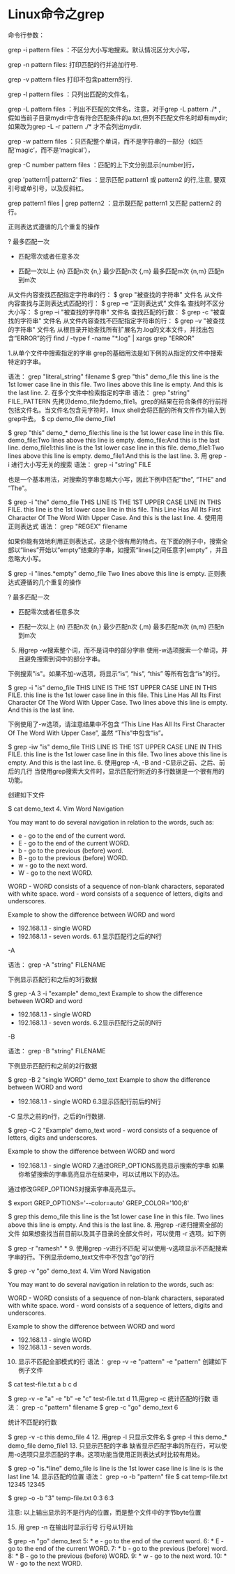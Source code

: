 # Linux命令之grep

命令行参数：grep -i pattern files ：不区分大小写地搜索。默认情况区分大小写，grep -n pattern files: 打印匹配的行并追加行号.grep -v pattern files 打印不包含pattern的行.grep -l pattern files ：只列出匹配的文件名，grep -L pattern files ：列出不匹配的文件名，注意，对于grep -L pattern ./* , 假如当前子目录mydir中含有符合匹配条件的a.txt,但列不匹配文件名时却有mydir; 如果改为grep -L -r pattern ./* 才不会列出mydir.grep -w pattern files ：只匹配整个单词，而不是字符串的一部分（如匹配‘magic’，而不是‘magical’），grep -C number pattern files ：匹配的上下文分别显示[number]行，grep 'pattern1\| pattern2' files ：显示匹配 pattern1 或 pattern2 的行,注意, 要双引号或单引号，以及反斜杠。grep pattern1 files | grep pattern2 ：显示既匹配 pattern1 又匹配 pattern2 的行。
正则表达式遵循的几个重复的操作

? 最多匹配一次
* 匹配零次或者任意多次
+ 匹配一次以上
{n} 匹配n次
{n,} 最少匹配n次
{,m} 最多匹配m次
{n,m} 匹配n到m次



从文件内容查找匹配指定字符串的行：
$ grep "被查找的字符串" 文件名
从文件内容查找与正则表达式匹配的行：
$ grep –e “正则表达式” 文件名
查找时不区分大小写：
$ grep –i "被查找的字符串" 文件名
查找匹配的行数：
$ grep -c "被查找的字符串" 文件名
从文件内容查找不匹配指定字符串的行：
$ grep –v "被查找的字符串" 文件名
从根目录开始查找所有扩展名为.log的文本文件，并找出包含”ERROR”的行
find / -type f -name "*.log" | xargs grep "ERROR"



1.从单个文件中搜索指定的字串
grep的基础用法是如下例的从指定的文件中搜索特定的字串。

语法：
grep "literal_string" filename
$ grep "this" demo_file
this line is the 1st lower case line in this file.
Two lines above this line is empty.
And this is the last line.
2. 在多个文件中检索指定的字串
语法：
grep "string" FILE_PATTERN
先拷贝demo_file为demo_file1。grep的结果在符合条件的行前将包括文件名。当文件名包含元字符时，linux shell会将匹配的所有文件作为输入到grep中去。
$ cp demo_file demo_file1

$ grep "this" demo_*
demo_file:this line is the 1st lower case line in this file.
demo_file:Two lines above this line is empty.
demo_file:And this is the last line.
demo_file1:this line is the 1st lower case line in this file.
demo_file1:Two lines above this line is empty.
demo_file1:And this is the last line.
3. 用 grep -i 进行大小写无关的搜索
语法：
grep -i "string" FILE

也是一个基本用法，对搜索的字串忽略大小写，因此下例中匹配“the”, “THE” and “The”。

$ grep -i "the" demo_file
THIS LINE IS THE 1ST UPPER CASE LINE IN THIS FILE.
this line is the 1st lower case line in this file.
This Line Has All Its First Character Of The Word With Upper Case.
And this is the last line.
4. 使用用正则表达式
语法：
grep "REGEX" filename

如果你能有效地利用正则表达式，这是个很有用的特点。在下面的例子中，搜索全部以“lines”开始以“empty”结束的字串，如搜索“lines[之间任意字]empty” ，并且忽略大小写。

$ grep -i "lines.*empty" demo_file
Two lines above this line is empty.
正则表达式遵循的几个重复的操作

? 最多匹配一次
* 匹配零次或者任意多次
+ 匹配一次以上
{n} 匹配n次
{n,} 最少匹配n次
{,m} 最多匹配m次
{n,m} 匹配n到m次
5. 用grep -w搜索整个词，而不是词中的部分字串
使用-w选项搜索一个单词，并且避免搜索到词中的部分字串。

下例搜索"is"。如果不加-w选项，将显示“is”, “his”, “this” 等所有包含“is”的行。

$ grep -i "is" demo_file
THIS LINE IS THE 1ST UPPER CASE LINE IN THIS FILE.
this line is the 1st lower case line in this file.
This Line Has All Its First Character Of The Word With Upper Case.
Two lines above this line is empty.
And this is the last line.

下例使用了-w选项，请注意结果中不包含 “This Line Has All Its First Character Of The Word With Upper Case”, 虽然 “This”中包含“is”。

$ grep -iw "is" demo_file
THIS LINE IS THE 1ST UPPER CASE LINE IN THIS FILE.
this line is the 1st lower case line in this file.
Two lines above this line is empty.
And this is the last line.
6. 使用grep -A, -B and -C显示之前、之后、前后的几行
当使用grep搜索大文件时，显示匹配行附近的多行数据是一个很有用的功能。


创建如下文件

$ cat demo_text
4. Vim Word Navigation

You may want to do several navigation in relation to the words, such as:

 * e - go to the end of the current word.
 * E - go to the end of the current WORD.
 * b - go to the previous (before) word.
 * B - go to the previous (before) WORD.
 * w - go to the next word.
 * W - go to the next WORD.

WORD - WORD consists of a sequence of non-blank characters, separated with white space.
word - word consists of a sequence of letters, digits and underscores.

Example to show the difference between WORD and word

 * 192.168.1.1 - single WORD
 * 192.168.1.1 - seven words.
6.1 显示匹配行之后的N行

-A

语法：
grep -A  "string" FILENAME

下例显示匹配行和之后的3行数据

$ grep -A 3 -i "example" demo_text
Example to show the difference between WORD and word

* 192.168.1.1 - single WORD
* 192.168.1.1 - seven words.
6.2显示匹配行之前的N行

-B

语法：
grep -B  "string" FILENAME

下例显示匹配行和之前的2行数据

$ grep -B 2 "single WORD" demo_text
Example to show the difference between WORD and word

* 192.168.1.1 - single WORD
6.3显示匹配行前后的N行

-C 显示之前的n行，之后的n行数据.

$ grep -C 2 "Example" demo_text
word - word consists of a sequence of letters, digits and underscores.

Example to show the difference between WORD and word

* 192.168.1.1 - single WORD
7.通过GREP_OPTIONS高亮显示搜索的字串
如果你希望搜索的字串高亮显示在结果中，可以试用以下的办法。

通过修改GREP_OPTIONS对搜索字串高亮显示。

$ export GREP_OPTIONS='--color=auto' GREP_COLOR='100;8'

$ grep this demo_file
this line is the 1st lower case line in this file.
Two lines above this line is empty.
And this is the last line.
8. 用grep -r递归搜索全部的文件
如果想查找当前目前以及其子目录的全部文件时，可以使用 -r 选项。如下例

$ grep -r "ramesh" *
9. 使用grep -v进行不匹配
可以使用-v选项显示不匹配搜索字串的行。下例显示demo_text文件中不包含“go”的行

$ grep -v "go" demo_text
4. Vim Word Navigation

You may want to do several navigation in relation to the words, such as:

WORD - WORD consists of a sequence of non-blank characters, separated with white space.
word - word consists of a sequence of letters, digits and underscores.

Example to show the difference between WORD and word

* 192.168.1.1 - single WORD
* 192.168.1.1 - seven words.
10. 显示不匹配全部模式的行
语法：
grep -v -e "pattern" -e "pattern"
创建如下例子文件

$ cat test-file.txt
a
b
c
d

$ grep -v -e "a" -e "b" -e "c" test-file.txt
d
11.用grep -c 统计匹配的行数
语法：
grep -c "pattern" filename
$ grep -c "go" demo_text
6

统计不匹配的行数

$ grep -v -c this demo_file
4
12. 用grep -l 只显示文件名
$ grep -l this demo_*
demo_file
demo_file1
13. 只显示匹配的字串
缺省显示匹配字串的所在行，可以使用-o选项只显示匹配的字串。这项功能当使用正则表达式时比较有用处。

$ grep -o "is.*line" demo_file
is line is the 1st lower case line
is line
is is the last line
14. 显示匹配的位置
语法：
grep -o -b "pattern" file
$ cat temp-file.txt
12345
12345

$ grep -o -b "3" temp-file.txt
0:3
6:3

注意: 以上输出显示的不是行内的位置，而是整个文件中的字节byte位置

15. 用 grep -n 在输出时显示行号
行号从1开始

$ grep -n "go" demo_text
5: * e - go to the end of the current word.
6: * E - go to the end of the current WORD.
7: * b - go to the previous (before) word.
8: * B - go to the previous (before) WORD.
9: * w - go to the next word.
10: * W - go to the next WORD.